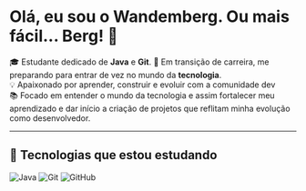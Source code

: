# Olá, eu sou o Wandemberg. Ou mais fácil... Berg! 👋

🎓 Estudante dedicado de **Java** e **Git**.
🚀 Em transição de carreira, me preparando para entrar de vez no mundo da **tecnologia**.  
💡 Apaixonado por aprender, construir e evoluir com a comunidade dev  
📚 Focado em entender o mundo da tecnologia e assim fortalecer meu aprendizado e dar início a criação de projetos que reflitam minha evolução como desenvolvedor.

---

## 🚀 Tecnologias que estou estudando

![Java](https://img.shields.io/badge/Java-%23ED8B00.svg?style=for-the-badge&logo=java&logoColor=white)
![Git](https://img.shields.io/badge/Git-%23F05033.svg?style=for-the-badge&logo=git&logoColor=white)
![GitHub](https://img.shields.io/badge/GitHub-%23121011.svg?style=for-the-badge&logo=github&logoColor=white)

